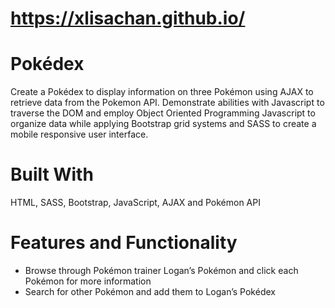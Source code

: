 # <a href="https://xlisachan.github.io/">https://xlisachan.github.io/</a>
# Pokédex
Create a Pokédex to display information on three Pokémon using AJAX to retrieve data from the Pokemon API. Demonstrate abilities with Javascript to traverse the DOM and employ Object Oriented Programming Javascript to organize data while applying Bootstrap grid systems and SASS to create a mobile responsive user interface. 

# Built With
HTML, SASS, Bootstrap, JavaScript, AJAX and Pokémon API

# Features and Functionality
* Browse through Pokémon trainer Logan’s Pokémon and click each Pokémon for more information
* Search for other Pokémon and add them to Logan’s Pokédex
